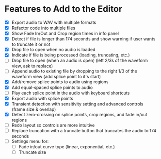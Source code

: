 # Features to Add to the Editor

- [x] Export audio to WAV with multiple formats
- [x] Refactor code into multiple files
- [x] Show Fade In/Out and Crop region times in info panel
- [x] Detect if file is longer than 174 seconds and show warning if user wants to truncate it or not
- [x] Drop file to open when no audio is loaded
- [x] Indicate if file is being processed (loading, truncating, etc.)
- [ ] Drop file to open (when an audio is open) (left 2/3s of the waveform view, ask to replace)
- [ ] Append audio to existing file by dropping to the right 1/3 of the waveform view (add splice point to it's start)
- [x] Add/remove splice points to audio using regions
- [x] Add equal-spaced splice points to audio
- [ ] Play each splice point in the audio with keyboard shortcuts
- [x] Export audio with splice points
- [x] Transient detection with sensitivity setting and advanced controls (frame size & overlap)
- [x] Detect zero-crossing on splice points, crop regions, and fade in/out regions
- [ ] Redo layout so controls are more intuitive
- [ ] Replace truncation with a truncate button that truncates the audio to 174 seconds
- [ ] Settings menu for:
  - [ ]  Fade in/out curve type (linear, exponential, etc.)
  - [ ]  Truncate size
